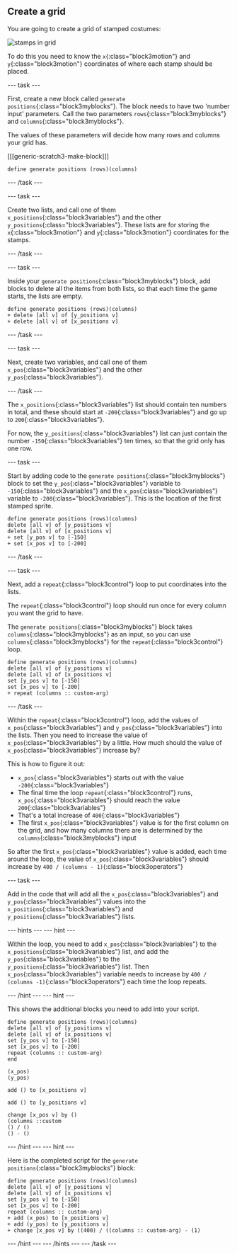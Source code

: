 ## Create a grid

You are going to create a grid of stamped costumes:

![stamps in grid](images/stamp_grid.png)
	
To do this you need to know the `x`{:class="block3motion"} and `y`{:class="block3motion"} coordinates of where each stamp should be placed.

--- task ---

First, create a new block called `generate positions`{:class="block3myblocks"}. The block needs to have two 'number input' parameters. Call the two parameters `rows`{:class="block3myblocks"} and `columns`{:class="block3myblocks"}.

The values of these parameters will decide how many rows and columns your grid has.

[[[generic-scratch3-make-block]]]

```blocks3
define generate positions (rows)(columns)
```

--- /task ---

--- task ---

Create two lists, and call one of them `x_positions`{:class="block3variables"} and the other `y_positions`{:class="block3variables"}. These lists are for storing the `x`{:class="block3motion"} and `y`{:class="block3motion"} coordinates for the stamps.

--- /task ---

--- task ---

Inside your `generate positions`{:class="block3myblocks"} block, add blocks to delete all the items from both lists, so that each time the game starts, the lists are empty.

```blocks3
define generate positions (rows)(columns)
+ delete [all v] of [y_positions v]
+ delete [all v] of [x_positions v]
```

--- /task ---

--- task ---

Next, create two variables, and call one of them `x_pos`{:class="block3variables"} and the other `y_pos`{:class="block3variables"}.

--- /task ---

The `x_positions`{:class="block3variables"} list should contain ten numbers in total, and these should start at `-200`{:class="block3variables"} and go up to `200`{:class="block3variables"}.

For now, the `y_positions`{:class="block3variables"} list can just contain the number `-150`{:class="block3variables"} ten times, so that the grid only has one row.

--- task ---

Start by adding code to the `generate positions`{:class="block3myblocks"} block to set the `y_pos`{:class="block3variables"} variable to `-150`{:class="block3variables"} and the `x_pos`{:class="block3variables"} variable to `-200`{:class="block3variables"}. This is the location of the first stamped sprite.

```blocks3
define generate positions (rows)(columns)
delete [all v] of [y_positions v]
delete [all v] of [x_positions v]
+ set [y_pos v] to [-150]
+ set [x_pos v] to [-200]
```

--- /task ---

--- task ---

Next, add a `repeat`{:class="block3control"} loop to put coordinates into the lists.

The `repeat`{:class="block3control"} loop should run once for every column you want the grid to have.

The `generate positions`{:class="block3myblocks"} block takes `columns`{:class="block3myblocks"} as an input, so you can use `columns`{:class="block3myblocks"} for the `repeat`{:class="block3control"} loop.

```blocks3
define generate positions (rows)(columns)
delete [all v] of [y_positions v]
delete [all v] of [x_positions v]
set [y_pos v] to [-150]
set [x_pos v] to [-200]
+ repeat (columns :: custom-arg)
```

--- /task ---
	
Within the `repeat`{:class="block3control"} loop, add the values of `x_pos`{:class="block3variables"} and `y_pos`{:class="block3variables"} into the lists. Then you need to increase the value of `x_pos`{:class="block3variables"} by a little. How much should the value of `x_pos`{:class="block3variables"} increase by?

This is how to figure it out:
  - `x_pos`{:class="block3variables"} starts out with the value `-200`{:class="block3variables"}
  - The final time the loop `repeat`{:class="block3control"} runs, `x_pos`{:class="block3variables"} should reach the value `200`{:class="block3variables"}
  - That's a total increase of `400`{:class="block3variables"}
  - The first `x_pos`{:class="block3variables"} value is for the first column on the grid, and how many columns there are is determined by the `columns`{:class="block3myblocks"} input

So after the first `x_pos`{:class="block3variables"} value is added, each time around the loop, the value of `x_pos`{:class="block3variables"} should increase by `400 / (columns - 1)`{:class="block3operators"}

--- task ---

Add in the code that will add all the `x_pos`{:class="block3variables"} and `y_pos`{:class="block3variables"} values into the `x_positions`{:class="block3variables"} and `y_positions`{:class="block3variables"} lists.
	
--- hints --- 
--- hint ---

Within the loop, you need to add `x_pos`{:class="block3variables"} to the `x_positions`{:class="block3variables"} list, and add the `y_pos`{:class="block3variables"} to the `y_positions`{:class="block3variables"} list.
Then `x_pos`{:class="block3variables"} variable needs to increase by `400 / (columns -1)`{:class="block3operators"} each time the loop repeats.

--- /hint --- 
--- hint ---

This shows the additional blocks you need to add into your script.

```blocks3
define generate positions (rows)(columns)
delete [all v] of [y_positions v]
delete [all v] of [x_positions v]
set [y_pos v] to [-150]
set [x_pos v] to [-200]
repeat (columns :: custom-arg)
end

(x_pos)
(y_pos)

add () to [x_positions v]

add () to [y_positions v]

change [x_pos v] by ()
(columns ::custom
() / () 
() - ()
```

--- /hint --- 
--- hint ---

Here is the completed script for the `generate positions`{:class="block3myblocks"} block:

```blocks3
define generate positions (rows)(columns)
delete [all v] of [y_positions v]
delete [all v] of [x_positions v]
set [y_pos v] to [-150]
set [x_pos v] to [-200]
repeat (columns :: custom-arg)
+ add (x_pos) to [x_positions v]
+ add (y_pos) to [y_positions v]
+ change [x_pos v] by ((400) / ((columns :: custom-arg) - (1)
```

--- /hint --- 
--- /hints ---
--- /task ---
